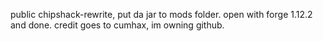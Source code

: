 public chipshack-rewrite, put da jar to mods folder. open with forge 1.12.2 and done. credit goes to cumhax, im owning github.
